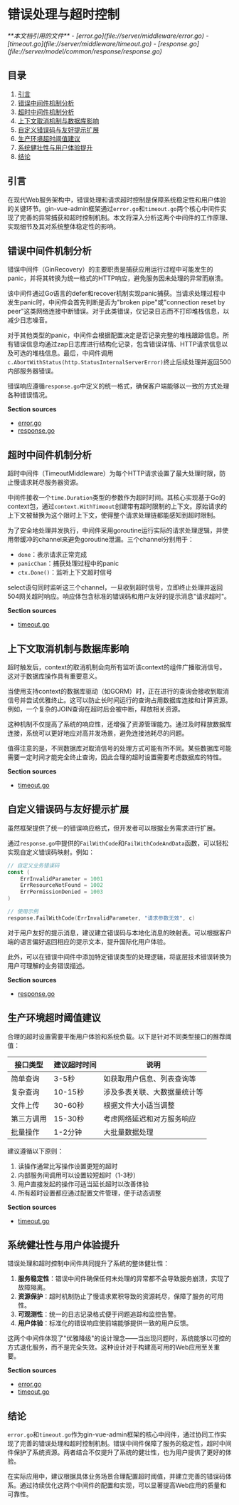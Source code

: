 # 错误处理与超时控制

<cite>
**本文档引用的文件**
- [error.go](file://server/middleware/error.go)
- [timeout.go](file://server/middleware/timeout.go)
- [response.go](file://server/model/common/response/response.go)
</cite>

## 目录
1. [引言](#引言)
2. [错误中间件机制分析](#错误中间件机制分析)
3. [超时中间件机制分析](#超时中间件机制分析)
4. [上下文取消机制与数据库影响](#上下文取消机制与数据库影响)
5. [自定义错误码与友好提示扩展](#自定义错误码与友好提示扩展)
6. [生产环境超时阈值建议](#生产环境超时阈值建议)
7. [系统健壮性与用户体验提升](#系统健壮性与用户体验提升)
8. [结论](#结论)

## 引言
在现代Web服务架构中，错误处理和请求超时控制是保障系统稳定性和用户体验的关键环节。gin-vue-admin框架通过`error.go`和`timeout.go`两个核心中间件实现了完善的异常捕获和超时控制机制。本文将深入分析这两个中间件的工作原理、实现细节及其对系统整体稳定性的影响。

## 错误中间件机制分析
错误中间件（GinRecovery）的主要职责是捕获应用运行过程中可能发生的panic，并将其转换为统一格式的HTTP响应，避免服务因未处理的异常而崩溃。

该中间件通过Go语言的defer和recover机制实现panic捕获。当请求处理过程中发生panic时，中间件会首先判断是否为"broken pipe"或"connection reset by peer"这类网络连接中断错误。对于此类错误，仅记录日志而不打印堆栈信息，以减少日志噪音。

对于其他类型的panic，中间件会根据配置决定是否记录完整的堆栈跟踪信息。所有错误信息均通过zap日志库进行结构化记录，包含错误详情、HTTP请求信息以及可选的堆栈信息。最后，中间件调用`c.AbortWithStatus(http.StatusInternalServerError)`终止后续处理并返回500内部服务器错误。

错误响应遵循`response.go`中定义的统一格式，确保客户端能够以一致的方式处理各种错误情况。

**Section sources**
- [error.go](file://server/middleware/error.go#L16-L60)
- [response.go](file://server/model/common/response/response.go#L1-L72)

## 超时中间件机制分析
超时中间件（TimeoutMiddleware）为每个HTTP请求设置了最大处理时限，防止慢请求耗尽服务器资源。

中间件接收一个`time.Duration`类型的参数作为超时时间。其核心实现基于Go的context包，通过`context.WithTimeout`创建带有超时限制的上下文。原始请求的上下文被替换为这个限时上下文，使得整个请求处理链都能感知到超时限制。

为了安全地处理并发执行，中间件采用goroutine运行实际的请求处理逻辑，并使用带缓冲的channel来避免goroutine泄漏。三个channel分别用于：
- `done`：表示请求正常完成
- `panicChan`：捕获处理过程中的panic
- `ctx.Done()`：监听上下文超时信号

select语句同时监听这三个channel，一旦收到超时信号，立即终止处理并返回504网关超时响应。响应体包含标准的错误码和用户友好的提示消息"请求超时"。

**Section sources**
- [timeout.go](file://server/middleware/timeout.go#L12-L54)

## 上下文取消机制与数据库影响
超时触发后，context的取消机制会向所有监听该context的组件广播取消信号。这对于数据库操作具有重要意义。

当使用支持context的数据库驱动（如GORM）时，正在进行的查询会接收到取消信号并尝试优雅终止。这可以防止长时间运行的查询占用数据库连接和计算资源。例如，一个复杂的JOIN查询在超时后会被中断，释放相关资源。

这种机制不仅提高了系统的响应性，还增强了资源管理能力。通过及时释放数据库连接，系统可以更好地应对高并发场景，避免连接池耗尽的问题。

值得注意的是，不同数据库对取消信号的处理方式可能有所不同。某些数据库可能需要一定时间才能完全终止查询，因此合理的超时设置需要考虑数据库的特性。

**Section sources**
- [timeout.go](file://server/middleware/timeout.go#L12-L54)

## 自定义错误码与友好提示扩展
虽然框架提供了统一的错误响应格式，但开发者可以根据业务需求进行扩展。

通过`response.go`中提供的`FailWithCode`和`FailWithCodeAndData`函数，可以轻松实现自定义错误码映射。例如：

```go
// 自定义业务错误码
const (
    ErrInvalidParameter = 1001
    ErrResourceNotFound = 1002
    ErrPermissionDenied = 1003
)

// 使用示例
response.FailWithCode(ErrInvalidParameter, "请求参数无效", c)
```

对于用户友好的提示消息，建议建立错误码与本地化消息的映射表。可以根据客户端的语言偏好返回相应的提示文本，提升国际化用户体验。

此外，可以在错误中间件中添加特定错误类型的处理逻辑，将底层技术错误转换为用户可理解的业务错误描述。

**Section sources**
- [response.go](file://server/model/common/response/response.go#L1-L72)

## 生产环境超时阈值建议
合理的超时设置需要平衡用户体验和系统负载。以下是针对不同类型接口的推荐阈值：

| 接口类型 | 建议超时时间 | 说明 |
|---------|------------|------|
| 简单查询 | 3-5秒 | 如获取用户信息、列表查询等 |
| 复杂查询 | 10-15秒 | 涉及多表关联、大数据量统计等 |
| 文件上传 | 30-60秒 | 根据文件大小适当调整 |
| 第三方调用 | 15-30秒 | 考虑网络延迟和对方服务响应 |
| 批量操作 | 1-2分钟 | 大批量数据处理 |

建议遵循以下原则：
1. 读操作通常比写操作设置更短的超时
2. 内部服务间调用可以设置较短超时（1-3秒）
3. 用户直接发起的操作可适当延长超时以改善体验
4. 所有超时设置都应通过配置文件管理，便于动态调整

**Section sources**
- [timeout.go](file://server/middleware/timeout.go#L12-L54)

## 系统健壮性与用户体验提升
错误处理和超时控制中间件共同提升了系统的整体健壮性：

1. **服务稳定性**：错误中间件确保任何未处理的异常都不会导致服务崩溃，实现了故障隔离。
2. **资源保护**：超时机制防止了慢请求累积导致的资源耗尽，保障了服务的可用性。
3. **可观测性**：统一的日志记录格式便于问题追踪和监控告警。
4. **用户体验**：标准化的错误响应使前端能够提供一致的用户反馈。

这两个中间件体现了"优雅降级"的设计理念——当出现问题时，系统能够以可控的方式退化服务，而不是完全失效。这种设计对于构建高可用的Web应用至关重要。

**Section sources**
- [error.go](file://server/middleware/error.go#L16-L60)
- [timeout.go](file://server/middleware/timeout.go#L12-L54)

## 结论
`error.go`和`timeout.go`作为gin-vue-admin框架的核心中间件，通过协同工作实现了完善的错误处理和超时控制机制。错误中间件保障了服务的稳定性，超时中间件保护了系统资源。两者结合不仅提升了系统的健壮性，也为用户提供了更好的体验。

在实际应用中，建议根据具体业务场景合理配置超时阈值，并建立完善的错误码体系。通过持续优化这两个中间件的配置和实现，可以显著提高Web应用的质量和可靠性。